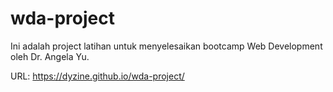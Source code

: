 # wda-project
Ini adalah project latihan untuk menyelesaikan bootcamp Web Development oleh Dr. Angela Yu.

URL: https://dyzine.github.io/wda-project/
